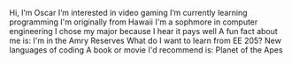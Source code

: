 
Hi, I’m Oscar
I’m interested in video gaming
I’m currently learning programming
I'm originally from Hawaii
I'm a sophmore in computer engineering
I chose my major because I hear it pays well
A fun fact about me is: I'm in the Amry Reserves
What do I want to learn from EE 205?  New languages of coding
A book or movie I'd recommend is: Planet of the Apes
